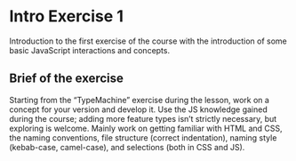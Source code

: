 # Intro Exercise 1

Introduction to the first exercise of the course with the introduction of some basic JavaScript interactions and concepts.

## Brief of the exercise

Starting from the “TypeMachine” exercise during the lesson, work on a concept for your version and develop it. Use the JS knowledge gained during the course; adding more feature types isn’t strictly necessary, but exploring is welcome. Mainly work on getting familiar with HTML and CSS, the naming conventions, file structure (correct indentation), naming style (kebab-case, camel-case), and selections (both in CSS and JS).